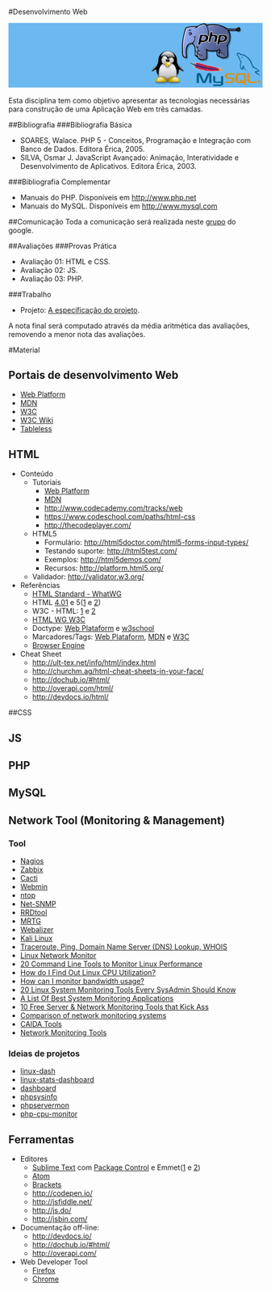 #Desenvolvimento Web

![Banner da disciplina](assets/dw.png)

Esta disciplina tem como objetivo apresentar as tecnologias necessárias para construção de uma Aplicação Web em três camadas.

##Bibliografia
###Bibliografia Básica
* SOARES, Walace. PHP 5 - Conceitos, Programação e Integração com Banco de Dados. Editora Érica, 2005.
* SILVA, Osmar J. JavaScript Avançado: Animação, Interatividade e Desenvolvimento de Aplicativos. Editora Érica, 2003.

###Bibliografia Complementar
* Manuais do PHP. Disponíveis em http://www.php.net
* Manuais do MySQL. Disponíveis em http://www.mysql.com

##Comunicação
Toda a comunicação será realizada neste [grupo](https://groups.google.com/forum/#!forum/dw-20151) do google.

##Avaliações
###Provas Prática
* Avaliação 01: HTML e CSS.
* Avaliação 02: JS.
* Avaliação 03: PHP.

###Trabalho
* Projeto: [A especificação do projeto](assessment/projeto.md).

A nota final será computado através da média aritmética das avaliações, removendo a menor nota das avaliações.

#Material

## Portais de desenvolvimento Web

* [Web Platform](http://webplatform.org/)
* [MDN](https://developer.mozilla.org/)
* [W3C](http://www.w3.org/standards/webdesign/)
* [W3C Wiki](http://www.w3.org/community/webed/wiki/Main_Page)
* [Tableless](http://tableless.com.br/)

## HTML

* Conteúdo
  * Tutoriais
    * [Web Platform](http://docs.webplatform.org/wiki/html)
    * [MDN](https://developer.mozilla.org/en-US/docs/Web/HTML)
    * http://www.codecademy.com/tracks/web
    * https://www.codeschool.com/paths/html-css
    * http://thecodeplayer.com/
  * HTML5
    * Formulário: http://html5doctor.com/html5-forms-input-types/
    * Testando suporte: http://html5test.com/
    * Exemplos: http://html5demos.com/
    * Recursos: http://platform.html5.org/
  * Validador: http://validator.w3.org/
* Referências
  * [HTML Standard - WhatWG](http://www.whatwg.org/specs/web-apps/current-work/multipage/#auto-toc-1)
  * HTML [4.01](http://www.w3.org/TR/html401/) e 5([1](http://www.w3.org/TR/html5/) e [2](http://html5.org/))
  * W3C - HTML: [1](http://www.w3.org/standards/techs/html#w3c_all) e [2](http://www.w3.org/standards/webdesign/htmlcss)
  * [HTML WG W3C](http://www.w3.org/html/wg/)
  * Doctype: [Web Plataform](http://docs.webplatform.org/wiki/guides/doctypes_and_markup_styles) e [w3school](http://www.w3schools.com/tags/ref_html_dtd.asp)
  * Marcadores/Tags: [Web Plataform](http://docs.webplatform.org/wiki/html/elements), [MDN](https://developer.mozilla.org/en-US/docs/Web/HTML/Element) e [W3C](http://www.w3.org/TR/html-markup/)
  * [Browser Engine](http://en.wikipedia.org/wiki/Web_browser_engine)
* Cheat Sheet
  * http://ult-tex.net/info/html/index.html
  * http://churchm.ag/html-cheat-sheets-in-your-face/
  * http://dochub.io/#html/
  * http://overapi.com/html/
  * http://devdocs.io/html/

##CSS
 
## JS

## PHP

## MySQL

## Network Tool (Monitoring & Management)

### Tool
* [Nagios](http://www.nagios.com/)
* [Zabbix](http://www.zabbix.com/)
* [Cacti](http://www.cacti.net/)
* [Webmin](http://www.webmin.com/)
* [ntop](http://www.ntop.org/)
* [Net-SNMP](http://www.net-snmp.org/)
* [RRDtool](http://oss.oetiker.ch/rrdtool/index.en.html)
* [MRTG](http://oss.oetiker.ch/mrtg/)
* [Webalizer](http://www.webalizer.org/)
* [Kali Linux](http://www.kali.org/)
* [Traceroute, Ping, Domain Name Server (DNS) Lookup, WHOIS](http://network-tools.com/)
* [Linux Network Monitor](http://users.telenet.be/mydotcom/howto/linux/netmon.htm)
* [20 Command Line Tools to Monitor Linux Performance](http://www.tecmint.com/command-line-tools-to-monitor-linux-performance/)
* [How do I Find Out Linux CPU Utilization?](http://www.cyberciti.biz/tips/how-do-i-find-out-linux-cpu-utilization.html)
* [How can I monitor bandwidth usage?](https://doc.pfsense.org/index.php/How_can_I_monitor_bandwidth_usage)
* [20 Linux System Monitoring Tools Every SysAdmin Should Know](http://www.cyberciti.biz/tips/top-linux-monitoring-tools.html)
* [A List Of Best System Monitoring Applications](http://www.upubuntu.com/2012/06/list-of-best-system-monitoring.html)
* [10 Free Server & Network Monitoring Tools that Kick Ass](http://sixrevisions.com/tools/10-free-server-network-monitoring-tools-that-kick-ass/)
* [Comparison of network monitoring systems](http://en.wikipedia.org/wiki/Comparison_of_network_monitoring_systems)
* [CAIDA Tools](http://www.caida.org/tools/)
* [Network Monitoring Tools](http://www.slac.stanford.edu/xorg/nmtf/nmtf-tools.html)

### Ideias de projetos
* [linux-dash](https://github.com/afaqurk/linux-dash)
* [linux-stats-dashboard](https://github.com/cgoldberg/linux-stats-dashboard)
* [dashboard](https://github.com/cX12/dashboard)
* [phpsysinfo](https://github.com/phpsysinfo/phpsysinfo)
* [phpservermon](http://sourceforge.net/projects/phpservermon/)
* [php-cpu-monitor](https://code.google.com/p/php-cpu-monitor/)

## Ferramentas

* Editores
  * [Sublime Text](http://www.sublimetext.com/) com [Package Control](https://sublime.wbond.net/) e Emmet([1](http://emmet.io/) e [2](http://docs.emmet.io/cheat-sheet/))
  * [Atom](https://atom.io/)
  * [Brackets](http://brackets.io/)
  * http://codepen.io/
  * http://jsfiddle.net/
  * http://js.do/
  * http://jsbin.com/
* Documentação off-line:
  * http://devdocs.io/
  * http://dochub.io/#html/
  * http://overapi.com/
* Web Developer Tool 
  * [Firefox](https://developer.mozilla.org/en-US/docs/Tools)
  * [Chrome](https://developers.google.com/chrome-developer-tools/)
